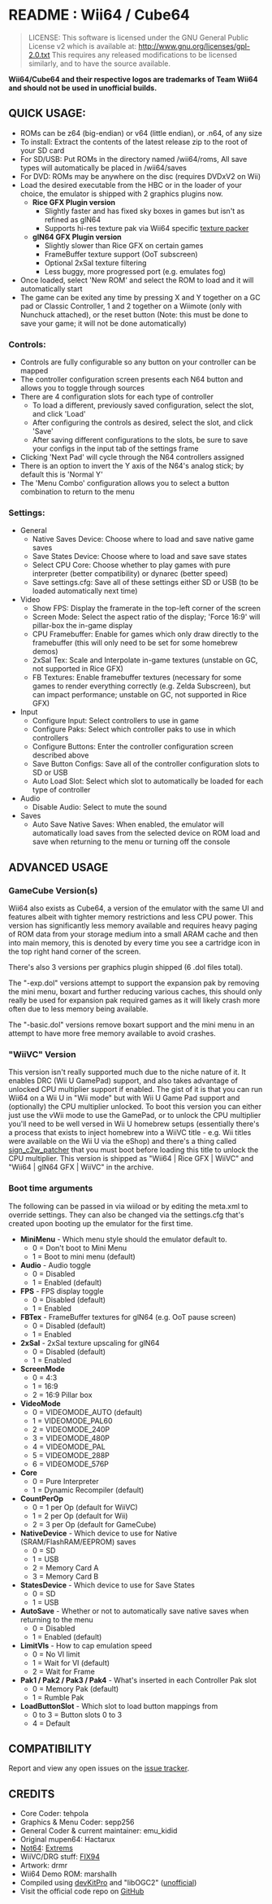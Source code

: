 # README : Wii64 / Cube64

> LICENSE:
>     This software is licensed under the GNU General Public License v2
>       which is available at: http://www.gnu.org/licenses/gpl-2.0.txt
>     This requires any released modifications to be licensed similarly,
>       and to have the source available.
 

**Wii64/Cube64 and their respective logos are trademarks of Team Wii64 and should not be used in unofficial builds.**

## QUICK USAGE:
 * ROMs can be z64 (big-endian) or v64 (little endian), or .n64, of any size
 * To install: Extract the contents of the latest release zip to the root of your SD card
 * For SD/USB: Put ROMs in the directory named /wii64/roms,
    All save types will automatically be placed in /wii64/saves
 * For DVD: ROMs may be anywhere on the disc (requires DVDxV2 on Wii)
 * Load the desired executable from the HBC or in the loader of your choice, the emulator is shipped with 2 graphics plugins now.
	 * **Rice GFX Plugin version** 
		 * Slightly faster and has fixed sky boxes in games but isn't as refined as glN64
		 * Supports hi-res texture pak via Wii64 specific [texture packer](https://github.com/emukidid/Wii64/releases/tag/texturepacker_1.2)
	 * **glN64 GFX Plugin version**
		 * Slightly slower than Rice GFX on certain games
		 * FrameBuffer texture support (OoT subscreen)
		 * Optional 2xSaI texture filtering
		 * Less buggy, more progressed port (e.g. emulates fog)
 * Once loaded, select 'New ROM' and select the ROM to load and it will automatically start
 * The game can be exited any time by pressing X and Y together on a GC pad or Classic Controller,
   1 and 2 together on a Wiimote (only with Nunchuck attached), or the reset button
     (Note: this must be done to save your game; it will not be done automatically)

### Controls:
* Controls are fully configurable so any button on your controller can be mapped
* The controller configuration screen presents each N64 button and allows you to toggle through sources
* There are 4 configuration slots for each type of controller
	* To load a different, previously saved configuration, select the slot, and click 'Load'
	* After configuring the controls as desired, select the slot, and click 'Save'
	* After saving different configurations to the slots, be sure to save your configs in the input tab of the settings frame
* Clicking 'Next Pad' will cycle through the N64 controllers assigned
* There is an option to invert the Y axis of the N64's analog stick; by default this is 'Normal Y'
* The 'Menu Combo' configuration allows you to select a button combination to return to the menu

### Settings:
* General
	* Native Saves Device: Choose where to load and save native game saves
	* Save States Device: Choose where to load and save save states
	* Select CPU Core: Choose whether to play games with pure interpreter (better compatibility) or dynarec (better speed)
	* Save settings.cfg: Save all of these settings either SD or USB (to be loaded automatically next time)
* Video
	* Show FPS: Display the framerate in the top-left corner of the screen
	* Screen Mode: Select the aspect ratio of the display; 'Force 16:9' will pillar-box the in-game display
	* CPU Framebuffer: Enable for games which only draw directly to the framebuffer (this will only need to be set for some homebrew demos)
	* 2xSaI Tex: Scale and Interpolate in-game textures (unstable on GC, not supported in Rice GFX)
	* FB Textures: Enable framebuffer textures (necessary for some games to render everything correctly (e.g. Zelda Subscreen), but can impact performance; unstable on GC, not supported in Rice GFX)
* Input
	* Configure Input: Select controllers to use in game
	* Configure Paks: Select which controller paks to use in which controllers
	* Configure Buttons: Enter the controller configuration screen described above
	* Save Button Configs: Save all of the controller configuration slots to SD or USB
	* Auto Load Slot: Select which slot to automatically be loaded for each type of controller
* Audio
	* Disable Audio: Select to mute the sound
* Saves
	* Auto Save Native Saves: When enabled, the emulator will automatically load
     saves from the selected device on ROM load and save when returning to the menu or
     turning off the console
## ADVANCED USAGE
### GameCube Version(s)
Wii64 also exists as Cube64, a version of the emulator with the same UI and features albeit with tighter memory restrictions and less CPU power. This version has significantly less memory available and requires heavy paging of ROM data from your storage medium into a small ARAM cache and then into main memory, this is denoted by every time you see a cartridge icon in the top right hand corner of the screen.

There's also 3 versions per graphics plugin shipped (6 .dol files total). 

The "-exp.dol" versions attempt to support the expansion pak by removing the mini menu, boxart and further reducing various caches, this should only really be used for expansion pak required games as it will likely crash more often due to less memory being available.

The "-basic.dol" versions remove boxart support and the mini menu in an attempt to have more free memory available to avoid crashes.

### "WiiVC" Version
This version isn't really supported much due to the niche nature of it. It enables DRC (Wii U GamePad) support, and also takes advantage of unlocked CPU multiplier support if enabled. The gist of it is that you can run Wii64 on a Wii U in "Wii mode" but with Wii U Game Pad support and (optionally) the CPU multiplier unlocked. To boot this version you can either just use the vWii mode to use the GamePad, or to unlock the CPU multiplier you'll need to be well versed in Wii U homebrew setups (essentially there's a process that exists to inject homebrew into a WiiVC title - e.g. Wii titles were available on the Wii U via the eShop) and there's a thing called [sign_c2w_patcher](https://github.com/FIX94/sign_c2w_patcher) that you must boot before loading this title to unlock the CPU multiplier. This version is shipped as "Wii64 | Rice GFX | WiiVC" and "Wii64 | glN64 GFX | WiiVC" in the archive.

### Boot time arguments
The following can be passed in via wiiload or by editing the meta.xml to override settings. They can also be changed via the settings.cfg that's created upon booting up the emulator for the first time.
* **MiniMenu** - Which menu style should the emulator default to.
	 * 0 = Don't boot to Mini Menu
	 * 1 = Boot to mini menu (default)
* **Audio** - Audio toggle
	 * 0 = Disabled
	 * 1 = Enabled (default)
 * **FPS** - FPS display toggle
	 * 0 = Disabled (default)
	 * 1 = Enabled
 * **FBTex** - FrameBuffer textures for glN64 (e.g. OoT pause screen)
	 * 0 = Disabled (default)
	 * 1 = Enabled
 * **2xSaI** - 2xSaI texture upscaling for glN64
	 * 0 = Disabled (default)
	 * 1 = Enabled
 * **ScreenMode**
	 * 0 = 4:3
	 * 1 = 16:9
	 * 2 = 16:9 Pillar box
 * **VideoMode**
	 * 0 = VIDEOMODE_AUTO (default)
	 * 1 = VIDEOMODE_PAL60
	 * 2 = VIDEOMODE_240P
	 * 3 = VIDEOMODE_480P
	 * 4 = VIDEOMODE_PAL
	 * 5 = VIDEOMODE_288P
	 * 6 = VIDEOMODE_576P
 * **Core**
	 * 0 = Pure Interpreter
	 * 1 = Dynamic Recompiler (default)
 * **CountPerOp**
	 * 0 = 1 per Op (default for WiiVC)
	 * 1 = 2 per Op (default for Wii)
	 * 2 = 3 per Op (default for GameCube)
 * **NativeDevice** - Which device to use for Native (SRAM/FlashRAM/EEPROM) saves
	 * 0 = SD
	 * 1 = USB
	 * 2 = Memory Card A
	 * 3 = Memory Card B
 *  **StatesDevice** - Which device to use for Save States
	 * 0 = SD
	 * 1 = USB
 * **AutoSave** - Whether or not to automatically save native saves when returning to the menu
	 * 0 = Disabled
	 * 1 = Enabled (default)
 * **LimitVIs** - How to cap emulation speed
	 * 0 = No VI limit
	 * 1 = Wait for VI (default)
	 * 2 = Wait for Frame
 * **Pak1 / Pak2 / Pak3 / Pak4** - What's inserted in each Controller Pak slot
	 * 0 = Memory Pak (default)
	 * 1 = Rumble Pak
 * **LoadButtonSlot** - Which slot to load button mappings from
	 * 0 to 3 = Button slots 0 to 3
	 * 4 = Default

## COMPATIBILITY
Report and view any open issues on the [issue tracker](https://github.com/emukidid/Wii64/issues).

## CREDITS
 * Core Coder: tehpola
 * Graphics & Menu Coder: sepp256
 * General Coder & current maintainer: emu_kidid
 * Original mupen64: Hactarux
 * [Not64](https://github.com/extremscorner/not64): [Extrems](extremscorner.org)
 * WiiVC/DRG stuff: [FIX94](https://github.com/FIX94/)
 * Artwork: drmr
 * Wii64 Demo ROM: marshallh
 * Compiled using [devKitPro](https://devkitpro.org/) and "libOGC2" ([unofficial](https://github.com/emukidid/libogc))
 * Visit the official code repo on [GitHub](https://github.com/emukidid/Wii64)